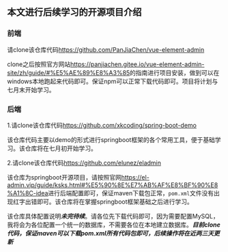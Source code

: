 ## 本文进行后续学习的开源项目介绍
### 前端
请clone该仓库代码<https://github.com/PanJiaChen/vue-element-admin>

clone之后按照官方网站<https://panjiachen.gitee.io/vue-element-admin-site/zh/guide/#%E5%AE%89%E8%A3%85>的指南进行项目安装，做到可以在windows本地跑起来代码即可。保证npm可以正常下载代码即可。项目将计划与七月末开始学习。
### 后端
1.请clone该仓库代码<https://github.com/xkcoding/spring-boot-demo>

该仓库代码主要以demo的形式进行springboot框架的各个常用工具，便于基础学习。该仓库将在七月初开始学习。

2.请clone该仓库代码<https://github.com/elunez/eladmin>

该仓库为springboot开源项目，请按照官网<https://el-admin.vip/guide/ksks.html#%E5%90%8E%E7%AB%AF%E8%BF%90%E8%A1%8C-idea>进行后端配置即可，保证maven下载包正常，`pom.xml`文件没有出现红字出错即可。该仓库将在掌握springboot框架基础之后进行学习。

该仓库具体配置说明***未完待续***。请各位先下载代码即可，因为需要配置MySQL，我将会为各位配置一个统一的数据库，不需要各位在本地建立数据库。***目前clone代码，保证maven可以下载pom.xml所有代码包即可，后续操作将在近两三天更新***
